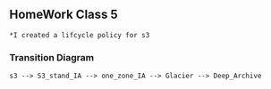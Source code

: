 ## HomeWork Class 5
    *I created a lifcycle policy for s3 
  ### Transition Diagram  
    s3 --> S3_stand_IA --> one_zone_IA --> Glacier --> Deep_Archive

